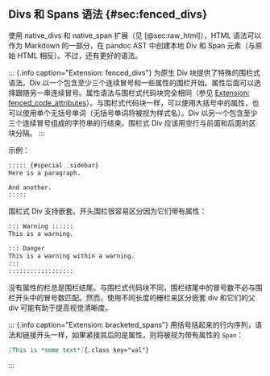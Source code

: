 
## Divs 和 Spans 语法 {#sec:fenced_divs}
使用 native_divs 和 native_span 扩展（见 [@sec:raw_html]），HTML 语法可以作为 Markdown 的一部分，在 pandoc AST 中创建本地 Div 和 Span 元素（与原始 HTML 相反）。不过，还有更好的语法。

::: {.info caption="Extension: fenced_divs"}
为原生 Div 块提供了特殊的围栏式语法。Div 以一个包含至少三个连续冒号和一些属性的围栏开始。属性后面可以选择跟随另一串连续冒号。属性语法与围栏式代码块完全相同（参见 [Extension: fenced_code_attributes](https://pandoc.org/MANUAL.html#extension-fenced_code_attributes)）。与围栏式代码块一样，可以使用大括号中的属性，也可以使用单个无括号单词（无括号单词将被视为样式名）。Div 以另一个包含至少三个连续冒号组成的字符串的行结束。围栏式 Div 应该用空行与前面和后面的区块分隔。
:::

示例：

```markdown
::::: {#special .sidebar}
Here is a paragraph.

And another.
:::::
```

围栏式 Div 支持嵌套。开头围栏很容易区分因为它们带有属性：

```markdown
::: Warning ::::::
This is a warning.

::: Danger
This is a warning within a warning.
:::
::::::::::::::::::
```

没有属性的栏总是围栏结尾。与围栏式代码块不同，围栏结尾中的冒号数不必与围栏开头中的冒号数匹配。然而，使用不同长度的栅栏来区分嵌套 div 和它们的父 div 可能有助于提高视觉清晰度。

::: {.info caption="Extension: bracketed_spans"}
用括号括起来的行内序列，语法和链接开头一样，如果紧接其后的是属性，则将被视为带有属性的 `Span`：

```markdown
[This is *some text*]{.class key="val"}
```
:::
